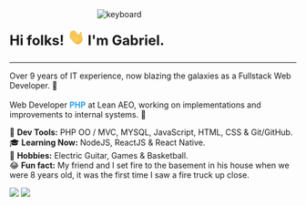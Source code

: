 <img src="https://imagizer.imageshack.com/img923/7332/7XsapR.png" min-width="400px" max-width="400px" width="350px" align="right" alt="keyboard">
<h3 style="font-size:24px;"> Hi folks! <img src="https://github.com/Parply/Parply/blob/master/.github/Hi.gif?raw=true" width="30px"> I'm Gabriel. </h3> 
<hr/>
<p align="left"> 
  Over 9 years of IT experience, now blazing the galaxies as a Fullstack Web Developer. 💼<br><br>
  Web Developer <strong style="color:#2BA2EA;">PHP</strong> at Lean AEO, working on implementations and improvements to internal systems. 🚀
</p> 
<p>
🧰 <strong>Dev Tools:</strong> PHP OO / MVC, MYSQL, JavaScript, HTML, CSS & Git/GitHub. <br/>
🎓 <strong>Learning Now:</strong> NodeJS, ReactJS & React Native. <br/>
🏀 <strong>Hobbies:</strong> Electric Guitar, Games & Basketball. </br>
😂 <strong>Fun fact:</strong> My friend and I set fire to the basement in his house when we were 8 years old, it was the first time I saw a fire truck up close.
</p>

<a href="mailto:gabtech@gabtech.com.br"><img src="https://img.shields.io/badge/Email-000?style=for-the-badge&logo=gmail&logoColor=white" /></a> <a href="https://www.instagram.com/eugb_"><img src="https://img.shields.io/badge/Instagram-000?style=for-the-badge&logo=instagram&logoColor=white" /></a>
